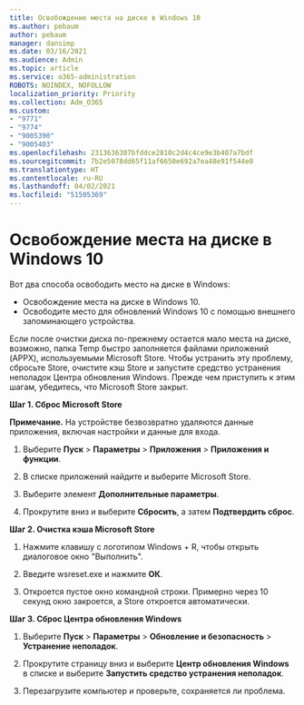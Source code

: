 ```yaml
---
title: Освобождение места на диске в Windows 10
ms.author: pebaum
author: pebaum
manager: dansimp
ms.date: 03/16/2021
ms.audience: Admin
ms.topic: article
ms.service: o365-administration
ROBOTS: NOINDEX, NOFOLLOW
localization_priority: Priority
ms.collection: Adm_O365
ms.custom:
- "9771"
- "9774"
- "9005390"
- "9005403"
ms.openlocfilehash: 2313636307bfddce2810c2d4c4ce9e3b407a7bdf
ms.sourcegitcommit: 7b2e5078dd65f11af6650e692a7ea48e91f544e0
ms.translationtype: HT
ms.contentlocale: ru-RU
ms.lasthandoff: 04/02/2021
ms.locfileid: "51505369"
---
```

# <a name="free-up-drive-space-in-windows-10"></a>Освобождение места на диске в Windows 10

Вот два способа освободить место на диске в Windows:

- Освобождение места на диске в Windows 10.
- Освободите место для обновлений Windows 10 с помощью внешнего запоминающего устройства.

Если после очистки диска по-прежнему остается мало места на диске, возможно, папка Temp быстро заполняется файлами приложений (APPX), используемыми Microsoft Store. Чтобы устранить эту проблему, сбросьте Store, очистите кэш Store и запустите средство устранения неполадок Центра обновления Windows. Прежде чем приступить к этим шагам, убедитесь, что Microsoft Store закрыт.

**Шаг 1. Сброс Microsoft Store**

**Примечание.** На устройстве безвозвратно удаляются данные приложения, включая настройки и данные для входа.

1. Выберите **Пуск** > **Параметры** > **Приложения** > **Приложения и функции**.

1. В списке приложений найдите и выберите Microsoft Store.

1. Выберите элемент **Дополнительные параметры**.

1. Прокрутите вниз и выберите **Сбросить**, а затем **Подтвердить сброс**.

**Шаг 2. Очистка кэша Microsoft Store**

1. Нажмите клавишу с логотипом Windows + R, чтобы открыть диалоговое окно "Выполнить".

1. Введите wsreset.exe и нажмите **ОК**.

1. Откроется пустое окно командной строки. Примерно через 10 секунд окно закроется, а Store откроется автоматически.

**Шаг 3. Сброс Центра обновления Windows**

1. Выберите **Пуск** > **Параметры** > **Обновление и безопасность** > **Устранение неполадок**.

1. Прокрутите страницу вниз и выберите **Центр обновления Windows** в списке и выберите **Запустить средство устранения неполадок**.

1. Перезагрузите компьютер и проверьте, сохраняется ли проблема.

